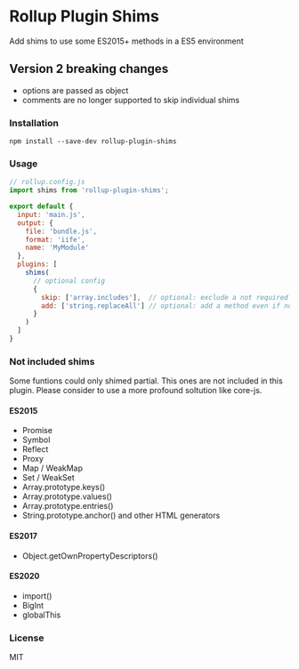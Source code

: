 # Rollup Plugin Shims

Add shims to use some ES2015+ methods in a ES5 environment

## Version 2 breaking changes

- options are passed as object
- comments are no longer supported to skip individual shims

### Installation

```shell
npm install --save-dev rollup-plugin-shims
```

### Usage

```js
// rollup.config.js
import shims from 'rollup-plugin-shims';

export default {
  input: 'main.js',
  output: {
    file: 'bundle.js',
    format: 'iife',
    name: 'MyModule'
  },
  plugins: [
    shims(
      // optional config
      {
        skip: ['array.includes'],  // optional: exclude a not required instance method
        add: ['string.replaceAll'] // optional: add a method even if not used in code
      }
    )
  ]
}
```

### Not included shims

Some funtions could only shimed partial. This ones are not included in this plugin.
Please consider to use a more profound soltution like core-js.

#### ES2015

  - Promise
  - Symbol
  - Reflect
  - Proxy
  - Map / WeakMap
  - Set / WeakSet
  - Array.prototype.keys()
  - Array.prototype.values()
  - Array.prototype.entries()
  - String.prototype.anchor() and other HTML generators

#### ES2017
  
  - Object.getOwnPropertyDescriptors()

#### ES2020

  - import()
  - BigInt
  - globalThis

### License
MIT